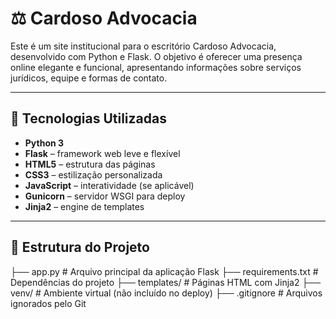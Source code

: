 # ⚖️ Cardoso Advocacia

Este é um site institucional para o escritório Cardoso Advocacia, desenvolvido com Python e Flask. O objetivo é oferecer uma presença online elegante e funcional, apresentando informações sobre serviços jurídicos, equipe e formas de contato.

---

## 🧰 Tecnologias Utilizadas

- **Python 3**
- **Flask** – framework web leve e flexível
- **HTML5** – estrutura das páginas
- **CSS3** – estilização personalizada
- **JavaScript** – interatividade (se aplicável)
- **Gunicorn** – servidor WSGI para deploy
- **Jinja2** – engine de templates

---

## 📁 Estrutura do Projeto
├── app.py               # Arquivo principal da aplicação Flask 
├── requirements.txt     # Dependências do projeto 
├── templates/           # Páginas HTML com Jinja2 
├── venv/                # Ambiente virtual (não incluído no deploy) 
├── .gitignore           # Arquivos ignorados pelo Git
